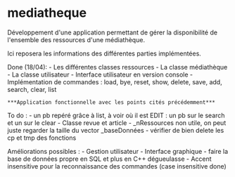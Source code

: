 # mediatheque
Développement d'une application permettant de gérer la disponibilité de l'ensemble des ressources d'une médiathèque.

Ici reposera les informations des différentes parties implémentées.

Done (18/04):
	- Les différentes classes ressources
	- La classe médiathèque
	- La classe utilisateur
	- Interface utilisateur en version console
	- Implémentation de commandes : load, bye, reset, show, delete, save, add, search, clear, list

	***Application fonctionnelle avec les points cités précédemment***

To do :
	- un pb repéré grâce à list, à voir où il est 
		EDIT : un pb sur le search et un sur le clear
	- Classe revue et article
	- _nRessources non utile, on peut juste regarder la taille du vector _baseDonnées
	- vérifier de bien delete les cp et tmp des fonctions
	

Améliorations possibles :
	- Gestion utilisateur
	- Interface graphique
	- faire la base de données propre en SQL et plus en C++ dégueulasse
	- Accent insensitive pour la reconnaissance des commandes (case insensitive done)

